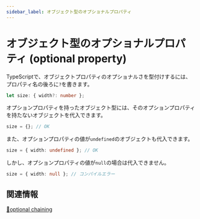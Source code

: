 ```yaml
---
sidebar_label: オブジェクト型のオプショナルプロパティ
---
```


# オブジェクト型のオプショナルプロパティ (optional property)

TypeScriptで、オブジェクトプロパティのオプショナルさを型付けするには、プロパティ名の後ろに`?`を書きます。

```typescript
let size: { width?: number };
```

オプションプロパティを持ったオブジェクト型には、そのオプションプロパティを持たないオブジェクトを代入できます。

```typescript
size = {}; // OK
```

また、オプションプロパティの値が`undefined`のオブジェクトも代入できます。

```typescript
size = { width: undefined }; // OK
```

しかし、オプションプロパティの値が`null`の場合は代入できません。

```typescript
size = { width: null }; // コンパイルエラー
```

## 関連情報

[🚧optional chaining](optional-chaining.md)
